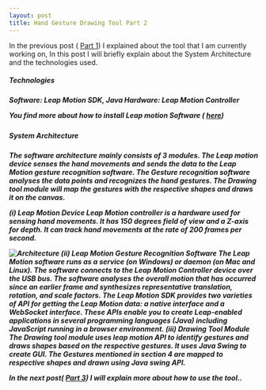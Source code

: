 ```yaml
---
layout: post
title: Hand Gesture Drawing Tool Part 2
---
```


In the previous post ( [Part 1](http://golisandeep3.github.io/Hand-Gesture-Drawing-Tool-Part-1/)) I explained about the tool that  I am currently working on, In this post I will  briefly explain  about the System Architecture  and the technologies used.

<h5>Technologies<h5>

Software:  Leap Motion SDK, Java 
Hardware: Leap Motion Controller

You find more about how to install Leap motion Software  ( [here](http://golisandeep3.github.io/How-to-use-Leap-Motion-Controller/))


<h5>System Architecture<h5>

The software architecture mainly consists of 3 modules. The Leap motion device senses the hand movements and sends the data to the Leap Motion gesture recognition software. The Gesture recognition software analyses the data points and recognizes the hand gestures. The Drawing tool module will map the gestures with the respective shapes and draws it on the canvas.
 
(i)	Leap Motion Device
Leap Motion controller is a hardware used for sensing hand movements. It has 150 degrees field of view and a Z-axis for depth. It can track hand movements at the rate of 200 frames per second.

![Architecture](/architecture.jpg)
(ii)	Leap Motion Gesture Recognition Software
The Leap Motion software runs as a service (on Windows) or daemon (on Mac and Linux). The software connects to the Leap Motion Controller device over the USB bus. The software analyses the overall motion that has occurred since an earlier frame and synthesizes representative translation, rotation, and scale factors. The Leap Motion SDK provides two varieties of API for getting the Leap Motion data: a native interface and a WebSocket interface. These APIs enable you to create Leap-enabled applications in several programming languages (Java) including JavaScript running in a browser environment.
(iii)	Drawing Tool Module
The Drawing tool module uses leap motion API to identify gestures and draws shapes based on the respective gestures. It uses Java Swing to create GUI. The Gestures mentioned in section 4 are mapped to respective shapes and drawn using Java swing API.

In the next post( [Part 3](ghgfbh)) I will explain  more about how to use the tool..
